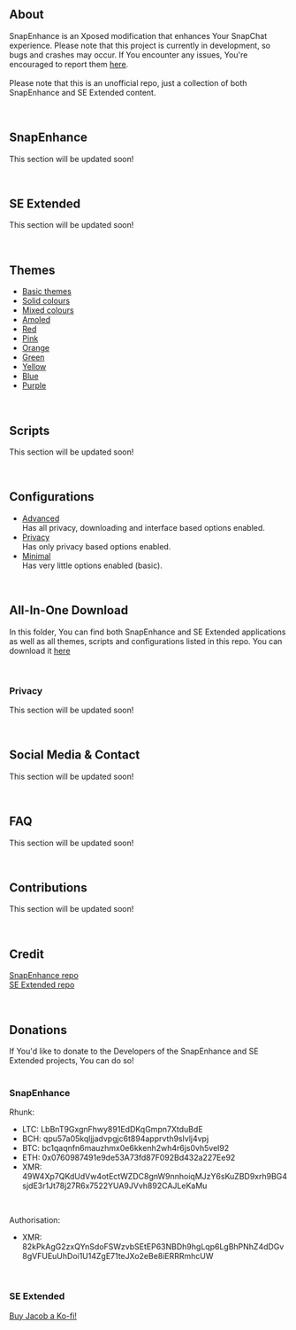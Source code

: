 ## About
SnapEnhance is an Xposed modification that enhances Your SnapChat experience.
Please note that this project is currently in development, so bugs and crashes may occur. If You encounter any issues, You're encouraged to report them [here](https://github.com/EclipseCEO/SnapEnhancer/issues).  
<br>
Please note that this is an unofficial repo, just a collection of both SnapEnhance and SE Extended content.

<br>  

## SnapEnhance
This section will be updated soon!

<br>  

## SE Extended
This section will be updated soon!

<br>  

## Themes
- [Basic themes](https://google.com/404)  
- [Solid colours](https://google.com/404)  
- [Mixed colours](https://google.com/404)  
- [Amoled](https://google.com/404)  
- [Red](https://google.com/404)  
- [Pink](https://google.com/404)  
- [Orange](https://google.com/404)  
- [Green](https://google.com/404)  
- [Yellow](https://google.com/404)  
- [Blue](https://google.com/404)  
- [Purple](https://google.com/404)  

<br>  

## Scripts
This section will be updated soon!

<br>  

## Configurations
- [Advanced](https://google.com/404)  
  Has all privacy, downloading and interface based options enabled.<br>
- [Privacy](https://google.com/404)  
  Has only privacy based options enabled.<br>
- [Minimal](https://google.com/404)  
  Has very little options enabled (basic).

<br>  

## All-In-One Download
In this folder, You can find both SnapEnhance and SE Extended applications as well as all themes, scripts and configurations listed in this repo. You can download it [here](https://google.com/404)

<br>  

### Privacy
This section will be updated soon!

<br>  

## Social Media & Contact
This section will be updated soon!

<br>  

## FAQ
This section will be updated soon!

<br>  

## Contributions
This section will be updated soon!

<br>  

## Credit
[SnapEnhance repo](https://github.com/rhunk/SnapEnhance)  
[SE Extended repo](https://github.com/bocajthomas/SE-Extended)  

<br>  

## Donations
If You'd like to donate to the Developers of the SnapEnhance and SE Extended projects, You can do so!  
<br>
### SnapEnhance
Rhunk:    
- LTC: LbBnT9GxgnFhwy891EdDKqGmpn7XtduBdE  
- BCH: qpu57a05kqljjadvpgjc6t894apprvth9slvlj4vpj  
- BTC: bc1qaqnfn6mauzhmx0e6kkenh2wh4r6js0vh5vel92  
- ETH: 0x0760987491e9de53A73fd87F092Bd432a227Ee92  
- XMR: 49W4Xp7QKdUdVw4otEctWZDC8gnW9nnhoiqMJzY6sKuZBD9xrh9BG4sjdE3r1Jt78j27R6x7522YUA9JVvh892CAJLeKaMu

<br>

Authorisation:<br>
- XMR: 82kPkAgG2zxQYnSdoFSWzvbSEtEP63NBDh9hgLqp6LgBhPNhZ4dDGv8gVFUEuUhDoi1U14ZgE71teJXo2eBe8iERRRmhcUW  

<br>  

### SE Extended
[Buy Jacob a Ko-fi!](https://ko-fi.com/seextended)

